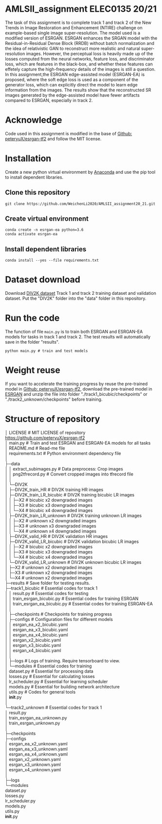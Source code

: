 # AMLSII_assignment ELEC0135 20/21 

 The task of this assignment is to complete track 1 and track 2 of the New Trends in Image Restoration and Enhancement (NTIRE) challenge on example-based single image super-resolution. The model used is a modified version of ESRGAN. ESRGAN enhances the SRGAN  model with the Residual-in-Residual Dense Block (RRDB) without batch normalization and the idea of relativistic GAN  to reconstruct more realistic and natural super-resolution images. However, the perceptual loss is heavily made up of the losses computed from the neural networks, feature loss, and discriminator loss, which are features in the black-box, and whether these features can effetely capture the high-frequency details of the images is still a question. In this assignment,the ESRGAN edge-assisted model (ESRGAN-EA) is proposed, where the soft edge loss is used as a component of the generator loss, which can explicitly direct the model to learn edge information from the images. The results show that the reconstructed SR images generated by the edge-assisted model have fewer artifacts compared to ESRGAN, especially in track 2.

# Acknowledge

Code used in this assignment is modified in the base of [Github: peteryuX/esrgan-tf2](https://github.com/peteryuX/esrgan-tf2) and follow the MIT license.

# Installation

Create a new python virtual environment by [Anaconda](https://www.anaconda.com/)  and use the pip tool to install dependent  libraries.

## Clone this repository

```
git clone https://github.com/WeichenLi2020/AMLSII_assignment20_21.git
```

## Create virtual environment

```
conda create -n esrgan-ea python=3.6
conda activate esrgan-ea
```

## Install dependent libraries

```
conda install --yes --file requirements.txt
```

# Dataset download

Download [DIV2K dataset](https://data.vision.ee.ethz.ch/cvl/DIV2K/) Track 1 and track 2 training dataset and validation dataset. Put the "DIV2K" folder into the "data" folder in this repository.

# Run the code

The function of file `main.py`  is to train both ESRGAN and ESRGAN-EA models for tasks in track 1 and track 2. The test results will automatically save in the folder "results".

```
python main.py # train and test models
```

# Weight reuse

If you want to accelerate the training progress by reuse the pre-trained model in [Github: peteryuX/esrgan-tf2](peteryuX/esrgan-tf2), download the pre-trained model in [ESRGAN](https://drive.google.com/file/d/1Nnob9TIAL1f6ef2C_YnS97KxM91bmE0_/view?usp=sharing) and unzip the file into folder "./track1_bicubic/checkpoints" or "./track2_unknown/checkpoints" before training.

# Structure of repository

│  LICENSE # MIT LICENSE of repository https://github.com/peteryuX/esrgan-tf2  
│  main.py # Train and test ESRGAN and ESRGAN-EA models for all tasks  
│  README.md # Read-me file  
│  requirements.txt # Python environment dependency file  
│    
├─data  
│  │  extract_subimages.py 			# Data preprocess: Crop images    
│  │  png2tfrecord.py 					  # Convert cropped images into tfrecord file    
│  │      
│  └─DIV2K  
│      ├─DIV2K_train_HR 							  # DIV2K training HR images  
│      ├─DIV2K_train_LR_bicubic 			    # DIV2K training bicubic LR images  
│      │  ├─X2 												# bicubic x2 downgraded images  
│      │  ├─X3 												# bicubic x3 downgraded images  
│      │  └─X4 												# bicubic x4 downgraded images  
│      ├─DIV2K_train_LR_unknown 		   # DIV2K training unknown LR images  
│      │  ├─X2 												# unknown x2 downgraded images  
│      │  ├─X3 												# unknown x3 downgraded images  
│      │  └─X4 												# unknown x4 downgraded images  
│      ├─DIV2K_valid_HR							  # DIV2K validation HR images  
│      ├─DIV2K_valid_LR_bicubic 				# DIV2K validation bicubic LR images  
│      │  ├─X2 												# bicubic x2 downgraded images  
│      │  ├─X3 												# bicubic x3 downgraded images  
│      │  └─X4 												# bicubic x4 downgraded images  
│      └─DIV2K_valid_LR_unknown 			# DIV2K unknown bicubic LR images  
│          ├─X2 												# unknown x2 downgraded images  
│          ├─X3 												# unknown x2 downgraded images  
│          └─X4 												# unknown x2 downgraded images  
├─results 													# Save folder for testing results.  
├─track1_bicubic # Essential codes for track 1  
│  │  result.py 											 # Essential codes for testing  
│  │  train_esrgan_bicubic.py 				  # Essential codes for training ESRGAN  
│  │  train_esrgan_ea_bicubic.py 			# Essential codes for training ESRGAN-EA  
│  │  
│  ├─checkpoints 									  # Checkpoints for training progress  
│  ├─configs 											   # Configuration files for different models  
│  │      esrgan_ea_x2_bicubic.yaml  
│  │      esrgan_ea_x3_bicubic.yaml  
│  │      esrgan_ea_x4_bicubic.yaml  
│  │      esrgan_x2_bicubic.yaml  
│  │      esrgan_x3_bicubic.yaml  
│  │      esrgan_x4_bicubic.yaml  
│  │      
│  ├─logs 													# Logs of training. Require tensorboard to view.  
│  └─modules 										    # Essential codes for training  
│          dataset.py 									  # Essential for processing data  
│          losses.py 										 # Essential for calculating losses  
│          lr_scheduler.py 							  # Essential for learning scheduler  
│          models.py 									  # Essential for building network architecture  
│          utils.py 											# Codes for general tools  
│          __init__.py  
│          
└─track2_unknown 								  # Essential codes for track 1  
    │  result.py  
    │  train_esrgan_ea_unknown.py  
    │  train_esrgan_unknown.py  
    │  
    ├─checkpoints  
    ├─configs  
    │      esrgan_ea_x2_unknown.yaml  
    │      esrgan_ea_x3_unknown.yaml  
    │      esrgan_ea_x4_unknown.yaml  
    │      esrgan_x2_unknown.yaml  
    │      esrgan_x3_unknown.yaml  
    │      esrgan_x4_unknown.yaml  
    │      
    ├─logs  
    └─modules  
            dataset.py  
            losses.py  
            lr_scheduler.py  
            models.py  
            utils.py  
            __init__.py  
            